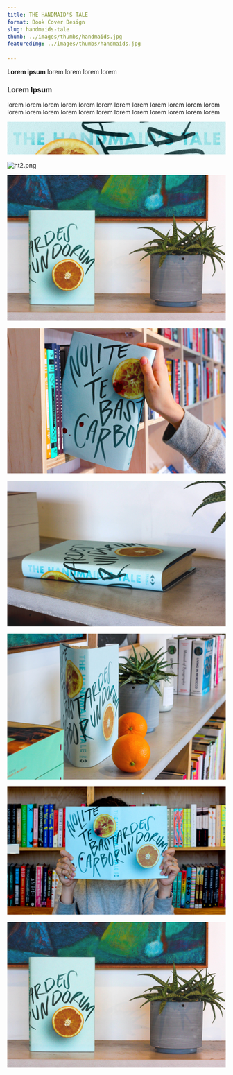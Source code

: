 ```yaml
---
title: THE HANDMAID'S TALE  
format: Book Cover Design
slug: handmaids-tale
thumb: ../images/thumbs/handmaids.jpg
featuredImg: ../images/thumbs/handmaids.jpg

---
```


**Lorem ipsum**
lorem lorem lorem lorem

### Lorem Ipsum
lorem lorem lorem lorem lorem lorem lorem lorem 
lorem lorem lorem lorem lorem lorem lorem lorem 
lorem lorem lorem lorem lorem lorem lorem lorem 

![ht1.jpg](../images/handmaid/ht1.jpg)

![ht2.png](../images/handmaid/ht2.png)

![ht3.jpg](../images/handmaid/ht3.jpg)

![ht4.jpg](../images/handmaid/ht4.jpg)

![ht5.jpg](../images/handmaid/ht5.jpg)

![ht6.jpg](../images/handmaid/ht6.jpg)

![ht7.jpg](../images/handmaid/ht7.jpg)

![ht3.jpg](../images/handmaid/ht3.jpg)